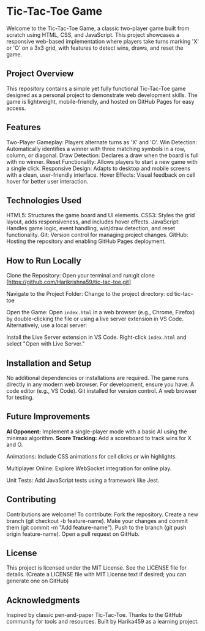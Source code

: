# Tic-Tac-Toe Game
Welcome to the Tic-Tac-Toe Game, a classic two-player game built from scratch using HTML, CSS, and JavaScript. This project showcases a responsive web-based implementation where players take turns marking 'X' or 'O' on a 3x3 grid, with features to detect wins, draws, and reset the game.


## Project Overview
This repository contains a simple yet fully functional Tic-Tac-Toe game designed as a personal project to demonstrate web development skills. The game is lightweight, mobile-friendly, and hosted on GitHub Pages for easy access.


## Features
Two-Player Gameplay: Players alternate turns as 'X' and 'O'.
Win Detection: Automatically identifies a winner with three matching symbols in a row, column, or diagonal.
Draw Detection: Declares a draw when the board is full with no winner.
Reset Functionality: Allows players to start a new game with a single click.
Responsive Design: Adapts to desktop and mobile screens with a clean, user-friendly interface.
Hover Effects: Visual feedback on cell hover for better user interaction.


## Technologies Used
HTML5: Structures the game board and UI elements.
CSS3: Styles the grid layout, adds responsiveness, and includes hover effects.
JavaScript: Handles game logic, event handling, win/draw detection, and reset functionality.
Git: Version control for managing project changes.
GitHub: Hosting the repository and enabling GitHub Pages deployment.


## How to Run Locally
Clone the Repository:
Open your terminal and run:git clone [https://github.com/Harikrishna59/tic-tac-toe.git]

Navigate to the Project Folder:
Change to the project directory:
cd tic-tac-toe

Open the Game:
Open `index.html` in a web browser (e.g., Chrome, Firefox) by double-clicking the file or using a live server extension in VS Code.
Alternatively, use a local server:

Install the Live Server extension in VS Code.
Right-click `index.html` and select "Open with Live Server."


## Installation and Setup
No additional dependencies or installations are required. The game runs directly in any modern web browser. For development, ensure you have:
A code editor (e.g., VS Code).
Git installed for version control.
A web browser for testing.


## Future Improvements
**AI Opponent:** Implement a single-player mode with a basic AI using the minimax algorithm.
**Score Tracking:** Add a scoreboard to track wins for X and O.

Animations: Include CSS animations for cell clicks or win highlights.

Multiplayer Online: Explore WebSocket integration for online play.

Unit Tests: Add JavaScript tests using a framework like Jest.

## Contributing
Contributions are welcome! To contribute:
Fork the repository.
Create a new branch (git checkout -b feature-name).
Make your changes and commit them (git commit -m "Add feature-name").
Push to the branch (git push origin feature-name).
Open a pull request on GitHub.


## License
This project is licensed under the MIT License. See the LICENSE file for details.
(Create a LICENSE file with MIT License text if desired; you can generate one on GitHub)

## Acknowledgments
Inspired by classic pen-and-paper Tic-Tac-Toe.
Thanks to the GitHub community for tools and resources.
Built by Harika459 as a learning project.